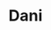 ---
title: Dani
date: 
draft: false

# descripcion
description : Anillo de plata 925 y nácar

materials: Plata 925

color: Plateado y nácar

dimensions: 17mm diámetro

code: 05-23-0607

type: "Anillos"

categories: []

price: $2.100,00

price_eftvo: $1.785,00

# Images
# first image will be shown in the product page
images:
  # - image: "images/path_to_image"
  # La ubicacion de las imagenes es imagenes/Anillos/Anillos.Plata/05-23-0607-dani
  - image: "./images/anillos/plata/05-23-0607.JPG"
---